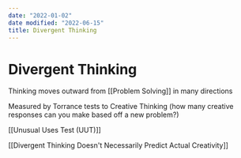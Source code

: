 ```yaml
---
date: "2022-01-02"
date modified: "2022-06-15"
title: Divergent Thinking
---
```


# Divergent Thinking
Thinking moves outward from [[Problem Solving]] in many directions

Measured by Torrance tests to Creative Thinking (how many creative responses can you make based off a new problem?)

[[Unusual Uses Test (UUT)]]

[[Divergent Thinking Doesn't Necessarily Predict Actual Creativity]]
